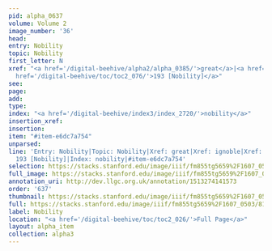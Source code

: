 ```yaml
---
pid: alpha_0637
volume: Volume 2
image_number: '36'
head: 
entry: Nobility
topic: Nobility
first_letter: N
xref: "<a href='/digital-beehive/alpha2/alpha_0385/'>great</a>|<a href='/digital-beehive/alpha3/alpha_0451/'>ignoble</a>|ancestors|<a
  href='/digital-beehive/toc/toc2_076/'>193 [Nobility]</a>"
see: 
page: 
add: 
type: 
index: "<a href='/digital-beehive/index3/index_2720/'>nobility</a>"
insertion_xref: 
insertion: 
item: "#item-e6dc7a754"
unparsed: 
line: 'Entry: Nobility|Topic: Nobility|Xref: great|Xref: ignoble|Xref: ancestors|Xref:
  193 [Nobility]|Index: nobility|#item-e6dc7a754'
selection: https://stacks.stanford.edu/image/iiif/fm855tg5659%2F1607_0503/814,2089,2930,430/full/0/default.jpg
full_image: https://stacks.stanford.edu/image/iiif/fm855tg5659%2F1607_0503/full/full/0/default.jpg
annotation_uri: http://dev.llgc.org.uk/annotation/1513274141573
order: '637'
thumbnail: https://stacks.stanford.edu/image/iiif/fm855tg5659%2F1607_0503/814,2089,600,180/250,/0/default.jpg
full: https://stacks.stanford.edu/image/iiif/fm855tg5659%2F1607_0503/814,2089,2930,430/full/0/default.jpg
label: Nobility
location: "<a href='/digital-beehive/toc/toc2_026/'>Full Page</a>"
layout: alpha_item
collection: alpha3
---
```

